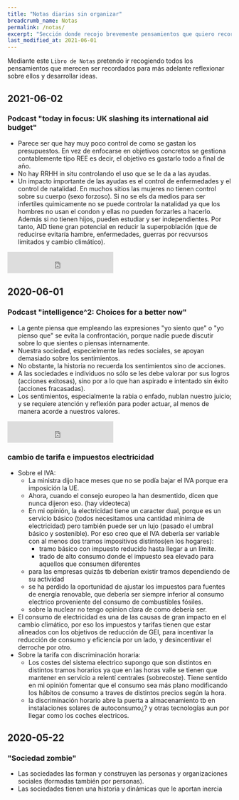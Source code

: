 ```yaml
---
title: "Notas diarias sin organizar"
breadcrumb_name: Notas
permalink: /notas/
excerpt: "Sección donde recojo brevemente pensamientos que quiero recordar para más adelante desarrollarlos en un artículo."
last_modified_at: 2021-06-01
---
```


Mediante este `Libro de Notas` pretendo ir recogiendo todos los pensamientos que merecen ser recordados para más adelante reflexionar sobre ellos y desarrollar ideas. 

## 2021-06-02
### Podcast "today in focus: UK slashing its international aid budget"
- Parece ser que hay muy poco control de como se gastan los presupuestos. En vez de enfocarse en objetivos concretos se gestiona contablemente tipo REE es decir, el objetivo es gastarlo todo a final de año.
- No hay RRHH in situ controlando el uso que se le da a las ayudas.
- Un impacto importante de las ayudas es el control de enfermedades y el control de natalidad. En muchos sitios las mujeres no tienen control sobre su cuerpo (sexo forzoso). Si no se els da medios para ser infertiles quimicamente no se puede controlar la natalidad ya que los hombres no usan el condon y ellas no pueden forzarles a hacerlo. Además si no tienen hijos, pueden estudiar y ser independientes. Por tanto, AID tiene gran potencial en reducir la superpoblación (que de reducirse evitaría hambre, enfermedades, guerras por recvursos limitados y cambio climático).

<iframe width="238" height="48" frameborder="0" allowfullscreen="" scrolling="no" src="https://gb.ivoox.com/es/player_ek_69964438_2_1.html"></iframe>

## 2020-06-01
### Podcast "intelligence^2: Choices for a better now"
- La gente piensa que empleando las expresiones "yo siento que" o "yo pienso que" se evita la confrontación, porque nadie puede discutir sobre lo que sientes o piensas internamente.
- Nuestra sociedad, especielmente las redes sociales, se apoyan demasiado sobre los sentimientos.
- No obstante, la historia no recuerda los sentimientos sino de acciones.
- A las sociedades e individuos no sólo se les debe valorar por sus logros (acciones exitosas), sino por a lo que han aspirado e intentado sin éxito (acciones fracasadas).
- Los sentimientos, especialmente la rabia o enfado, nublan nuestro juicio; y se requiere atención y reflexión para poder actuar, al menos de manera acorde a nuestros valores.

<iframe width="238" height="48" frameborder="0" allowfullscreen="" scrolling="no" src="https://gb.ivoox.com/es/player_ek_70251356_2_1.html"></iframe>

### cambio de tarifa e impuestos electricidad
- Sobre el IVA:
	- La ministra dijo hace meses que no se podía bajar el IVA porque era imposición la UE.
	- Ahora, cuando el consejo europeo la han desmentido, dicen que nunca dijeron eso. (hay videoteca)
	- En mi opinión, la electricidad tiene un caracter dual, porque es un servicio básico (todos necesitamos una cantidad mínima de electricidad) pero también puede ser un lujo (pasado el umbral básico y sostenible). Por eso creo que el IVA debería ser variable con al menos dos tramos impositivos distintos(en los hogares):
		- tramo básico con impuesto reducido hasta llegar a un límite. 
		- trado de alto consumo donde el impuesto sea elevado para aquellos que consumen diferentes
	- para las empresas quizás tb deberían existir tramos dependiendo de su actividad
	- se ha perdido la oportunidad de ajustar los impuestos para fuentes de energía renovable, que debería ser siempre inferior al consumo electrico proveniente del consumo de combustibles fósiles.
	- sobre la nuclear no tengo opinion clara de como debería ser.
- El consumo de electricidad es una de las causas de gran impacto en el cambio climático, por eso los impuestos y tarifas tienen que estar alineados con los objetivos de reducción de GEI, para incentivar la reducción de consumo y eficiencia por un lado, y desincentivar el derroche por otro.
- Sobre la tarifa con discriminación horaria:
	- Los costes del sistema electrico supongo que son distintos en distintos tramos horarios ya que en las horas valle se tienen que mantener en servicio a relentí centrales (sobrecoste). Tiene sentido en mi opinión fomentar que el consumo sea más plano modificando los hábitos de consumo a traves de distintos precios según la hora.
	- la discriminación horario abre la puerta a almacenamiento tb en instalaciones solares de autoconsumo¿? y otras tecnologías aun por llegar como los coches electricos.


## 2020-05-22
### "Sociedad zombie"
- Las sociedades las forman y construyen las personas y organizaciones sociales (formadas también por personas). 
- Las sociedades tienen una historia y dinámicas que le aportan inercia
